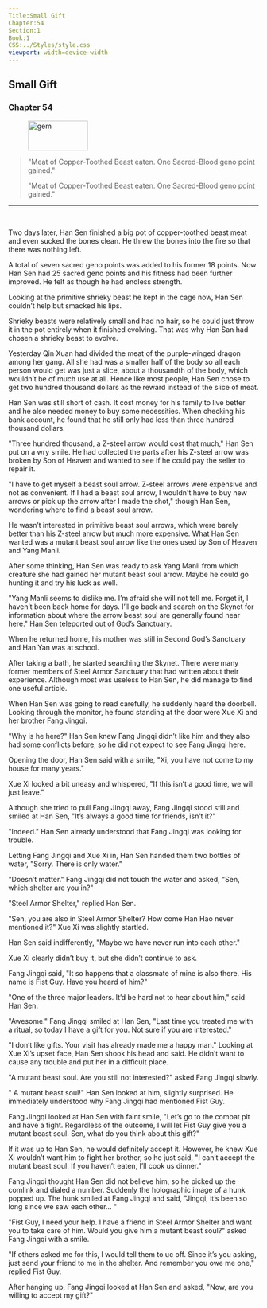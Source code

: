 ```yaml
---
Title:Small Gift 
Chapter:54 
Section:1 
Book:1 
CSS:../Styles/style.css 
viewport: width=device-width
---
```

  
## Small Gift
### Chapter 54
  
<figure>
	<img src="../Images/gem.gif" alt="gem" id="gem" width="120" height="60" />
</figure>
  

  
> "Meat of Copper-Toothed Beast eaten. One Sacred-Blood geno point gained."
>
> "Meat of Copper-Toothed Beast eaten. One Sacred-Blood geno point gained."



***

<br>

Two days later, Han Sen finished a big pot of copper-toothed beast meat and even sucked the bones clean. He threw the bones into the fire so that there was nothing left.

A total of seven sacred geno points was added to his former 18 points. Now Han Sen had 25 sacred geno points and his fitness had been further improved. He felt as though he had endless strength.

Looking at the primitive shrieky beast he kept in the cage now, Han Sen couldn’t help but smacked his lips.

Shrieky beasts were relatively small and had no hair, so he could just throw it in the pot entirely when it finished evolving. That was why Han San had chosen a shrieky beast to evolve.

Yesterday Qin Xuan had divided the meat of the purple-winged dragon among her gang. All she had was a smaller half of the body so all each person would get was just a slice, about a thousandth of the body, which wouldn’t be of much use at all. Hence like most people, Han Sen chose to get two hundred thousand dollars as the reward instead of the slice of meat.

Han Sen was still short of cash. It cost money for his family to live better and he also needed money to buy some necessities. When checking his bank account, he found that he still only had less than three hundred thousand dollars.

"Three hundred thousand, a Z-steel arrow would cost that much," Han Sen put on a wry smile. He had collected the parts after his Z-steel arrow was broken by Son of Heaven and wanted to see if he could pay the seller to repair it.

"I have to get myself a beast soul arrow. Z-steel arrows were expensive and not as convenient. If I had a beast soul arrow, I wouldn't have to buy new arrows or pick up the arrow after I made the shot," though Han Sen, wondering where to find a beast soul arrow.

He wasn’t interested in primitive beast soul arrows, which were barely better than his Z-steel arrow but much more expensive. What Han Sen wanted was a mutant beast soul arrow like the ones used by Son of Heaven and Yang Manli.

After some thinking, Han Sen was ready to ask Yang Manli from which creature she had gained her mutant beast soul arrow. Maybe he could go hunting it and try his luck as well.

"Yang Manli seems to dislike me. I’m afraid she will not tell me. Forget it, I haven’t been back home for days. I’ll go back and search on the Skynet for information about where the arrow beast soul are generally found near here." Han Sen teleported out of God’s Sanctuary.

When he returned home, his mother was still in Second God’s Sanctuary and Han Yan was at school.

After taking a bath, he started searching the Skynet. There were many former members of Steel Armor Sanctuary that had written about their experience. Although most was useless to Han Sen, he did manage to find one useful article.

When Han Sen was going to read carefully, he suddenly heard the doorbell. Looking through the monitor, he found standing at the door were Xue Xi and her brother Fang Jingqi.

"Why is he here?" Han Sen knew Fang Jingqi didn’t like him and they also had some conflicts before, so he did not expect to see Fang Jingqi here.

Opening the door, Han Sen said with a smile, "Xi, you have not come to my house for many years."

Xue Xi looked a bit uneasy and whispered, "If this isn’t a good time, we will just leave."

Although she tried to pull Fang Jingqi away, Fang Jingqi stood still and smiled at Han Sen, "It’s always a good time for friends, isn’t it?"

"Indeed." Han Sen already understood that Fang Jingqi was looking for trouble.

Letting Fang Jingqi and Xue Xi in, Han Sen handed them two bottles of water, "Sorry. There is only water."

"Doesn’t matter." Fang Jingqi did not touch the water and asked, "Sen, which shelter are you in?"

"Steel Armor Shelter," replied Han Sen.

"Sen, you are also in Steel Armor Shelter? How come Han Hao never mentioned it?" Xue Xi was slightly startled.

Han Sen said indifferently, "Maybe we have never run into each other."

Xue Xi clearly didn’t buy it, but she didn’t continue to ask.

Fang Jingqi said, "It so happens that a classmate of mine is also there. His name is Fist Guy. Have you heard of him?"

"One of the three major leaders. It’d be hard not to hear about him," said Han Sen.

"Awesome." Fang Jingqi smiled at Han Sen, "Last time you treated me with a ritual, so today I have a gift for you. Not sure if you are interested."

"I don’t like gifts. Your visit has already made me a happy man." Looking at Xue Xi’s upset face, Han Sen shook his head and said. He didn’t want to cause any trouble and put her in a difficult place.

"A mutant beast soul. Are you still not interested?" asked Fang Jingqi slowly.

" A mutant beast soul!" Han Sen looked at him, slightly surprised. He immediately understood why Fang Jingqi had mentioned Fist Guy.

Fang Jingqi looked at Han Sen with faint smile, "Let’s go to the combat pit and have a fight. Regardless of the outcome, I will let Fist Guy give you a mutant beast soul. Sen, what do you think about this gift?"

If it was up to Han Sen, he would definitely accept it. However, he knew Xue Xi wouldn’t want him to fight her brother, so he just said, "I can’t accept the mutant beast soul. If you haven’t eaten, I’ll cook us dinner."

Fang Jingqi thought Han Sen did not believe him, so he picked up the comlink and dialed a number. Suddenly the holographic image of a hunk popped up. The hunk smiled at Fang Jingqi and said, "Jingqi, it’s been so long since we saw each other... "

"Fist Guy, I need your help. I have a friend in Steel Armor Shelter and want you to take care of him. Would you give him a mutant beast soul?" asked Fang Jingqi with a smile.

"If others asked me for this, I would tell them to uc off. Since it’s you asking, just send your friend to me in the shelter. And remember you owe me one," replied Fist Guy.

After hanging up, Fang Jingqi looked at Han Sen and asked, "Now, are you willing to accept my gift?"
